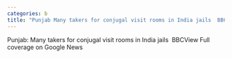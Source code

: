 ```yaml
---
categories: b
title: "Punjab Many takers for conjugal visit rooms in India jails  BBC"
---
```

Punjab: Many takers for conjugal visit rooms in India jails&nbsp;&nbsp;BBCView Full coverage on Google News